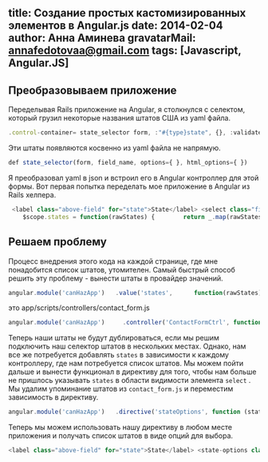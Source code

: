 title: Создание простых кастомизированных элементов в Angular.js
date: 2014-02-04
author: Анна Аминева
gravatarMail: annafedotovaa@gmail.com
tags: [Javascript, Angular.JS]
---

## Преобразовываем приложение

Переделывая Rails приложение на Angular, я столкнулся с селектом, который грузил некоторые названия штатов США из yaml файла.
```javascript
.control-container= state_selector form, :"#{type}state", {}, :validate => validate, :class => %w(control--full-line) 
```
Эти штаты появляются косвенно из yaml файла не напрямую.

```javascript
def state_selector(form, field_name, options={ }, html_options={ })     states = [['', '']]     states += Countries.us_states.sort.map { |us_state_code, _| [us_state_code, us_state_code] }     form.select field_name, states, options, html_options   end 
```
Я преобразовал yaml в json и встроил его в Angular контроллер для этой формы. Вот первая попытка переделать мое приложение в Angular из Rails хелпера.

```javascript
 <label class="above-field" for="state">State</label> <select class="field" name="state" ng-model="payment.state" ng-options="state.abbreviation as state.name for state in states" required>  
    $scope.states = function(rawStates) {        return _.map(rawStates, function(abbreviation, name) {         return {abbreviation: abbreviation, name: name};       });     }({       "CA": "CALIFORNIA",        // the rest of the states       "NY": "NEW YORK"     }); 
``` 

## Решаем проблему

Процесс внедрения этого кода на каждой странице, где мне понадобится список штатов, утомителен.  Самый быстрый способ решить эту проблему - вынести штаты в провайдер значений.
```javascript
angular.module('canHazApp')   .value('states',      function(rawStates) {        return _.map(rawStates, function(abbreviation, name) {         return {abbreviation: abbreviation, name: name};       });     }({         "AK": "ALASKA",        // the rest of the states       "WY": "WYOMING"     }));  
```
это app/scripts/controllers/contact_form.js
```javascript
angular.module('canHazApp')     .controller('ContactFormCtrl', function($scope, states) { //inject the value        //lots of code        $scope.states = states }); 
```
Теперь наши штаты не будут дублироваться, если мы решим подключить наш селектор штатов в нескольких местах. Однако, нам все же потребуется добавлять `states` в зависимости к каждому контроллеру, где нам потребуется список штатов.
Мы можем пойти дальше и вынести функционал в директиву для того, чтобы нам больше не пришлось указывать `states` в области видимости элемента `select` . Мы удалим упоминание штатов из  `contact_form.js` и переместим зависимость в директиву.
```javascript
angular.module('canHazApp')   .directive('stateOptions', function (states) { //states value injected into directive context     return {       restrict: 'E',       replace: true,       scope: true,  //we want a separate child scope       template: '<select ng-options="state.abbreviation as state.name for state in states"></select>',       require: '^ngModel',       link: function(scope, element, attrs) {         scope.states = states;       }     };   });  
```
Теперь мы можем использовать нашу директиву в любом месте приложения и получать список штатов в виде опций для выбора.
```javascript
<label class="above-field" for="state">State</label> <state-options class="field" name="state" ng-model="payment.state" required></state-options> 
```
